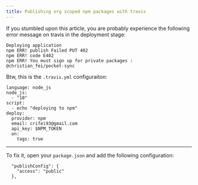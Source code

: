 ```yaml
---
title: Publishing org scoped npm packages with travis
---
```


If you stumbled upon this article, you are probably experience the following error message on travis in the deployment stage:

```
Deploying application
npm ERR! publish Failed PUT 402
npm ERR! code E402
npm ERR! You must sign up for private packages : @christian_fei/pocket-sync
```

Btw, this is the `.travis.yml` configuraiton:

```
language: node_js
node_js:
  - "10"
script:
  - echo "deploying to npm"
deploy:
  provider: npm
  email: crifei93@gmail.com
  api_key: $NPM_TOKEN
  on:
    tags: true
```

---

To fix it, open your `package.json` and add the following configuration:

```
  "publishConfig": {
    "access": "public"
  },
```